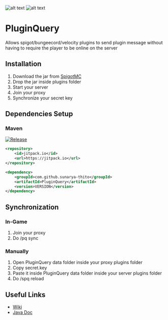 ![alt text](https://i.ibb.co/FHQnbTg/shaded-header.png "Plugin Query")
![alt text](https://i.ibb.co/WpnXh8R/body.png "Features")

# PluginQuery
Allows spigot/bungeecord/velocity plugins to send plugin message without having to require the player to be online on the server

## Installation
1. Download the jar from [SpigotMC](https://www.spigotmc.org/resources/80064/)
2. Drop the jar inside plugins folder
3. Start your server
4. Join your proxy
5. Synchronize your secret key

## Dependencies Setup
### Maven
[![Release](https://jitpack.io/v/sunarya-thito/PluginQuery.svg)](https://jitpack.io/#sunarya-thito/PluginQuery)
```xml
<repository>
    <id>jitpack.io</id>
    <url>https://jitpack.io</url>
</repository>
```
```xml
<dependency>
    <groupId>com.github.sunarya-thito</groupId>
    <artifactId>PluginQuery</artifactId>
    <version>VERSION</version>
</dependency>
```

## Synchronization
### In-Game
1. Join your proxy
2. Do /pq sync
### Manually
1. Open PluginQuery data folder inside your proxy plugins folder
2. Copy secret.key
3. Paste it inside PluginQuery data folder inside your server plugins folder
4. Do /spq reload

## Useful Links
* [Wiki](https://sunaryayalasatriathito.gitbook.io/pluginquery/)
* [Java Doc](https://sunarya-thito.github.io/PluginQuery/)
